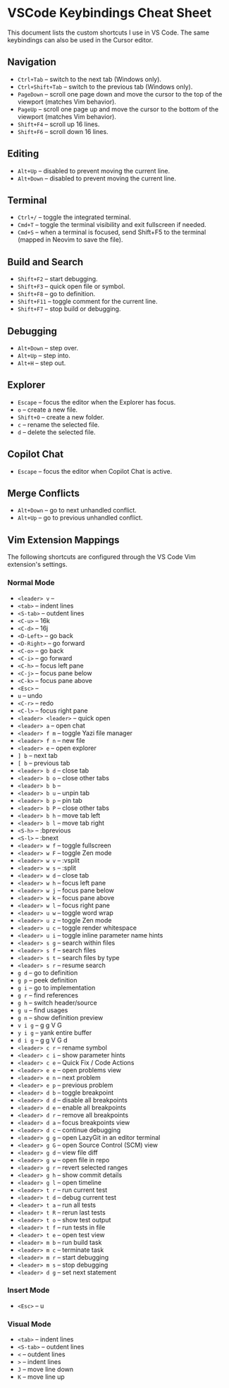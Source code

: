 # VSCode Keybindings Cheat Sheet

This document lists the custom shortcuts I use in VS Code. The same keybindings can also be used in the Cursor editor.

## Navigation
- `Ctrl+Tab` – switch to the next tab (Windows only).
- `Ctrl+Shift+Tab` – switch to the previous tab (Windows only).
- `PageDown` – scroll one page down and move the cursor to the top of the viewport (matches Vim behavior).
- `PageUp` – scroll one page up and move the cursor to the bottom of the viewport (matches Vim behavior).
- `Shift+F4` – scroll up 16 lines.
- `Shift+F6` – scroll down 16 lines.

## Editing
- `Alt+Up` – disabled to prevent moving the current line.
- `Alt+Down` – disabled to prevent moving the current line.

## Terminal
- `Ctrl+/` – toggle the integrated terminal.
- `Cmd+T` – toggle the terminal visibility and exit fullscreen if needed.
- `Cmd+S` – when a terminal is focused, send Shift+F5 to the terminal (mapped in Neovim to save the file).

## Build and Search
- `Shift+F2` – start debugging.
- `Shift+F3` – quick open file or symbol.
- `Shift+F8` – go to definition.
- `Shift+F11` – toggle comment for the current line.
- `Shift+F7` – stop build or debugging.

## Debugging
- `Alt+Down` – step over.
- `Alt+Up` – step into.
- `Alt+H` – step out.

## Explorer
- `Escape` – focus the editor when the Explorer has focus.
- `o` – create a new file.
- `Shift+O` – create a new folder.
- `c` – rename the selected file.
- `d` – delete the selected file.

## Copilot Chat
- `Escape` – focus the editor when Copilot Chat is active.

## Merge Conflicts
- `Alt+Down` – go to next unhandled conflict.
- `Alt+Up` – go to previous unhandled conflict.


## Vim Extension Mappings

The following shortcuts are configured through the VS Code Vim extension's settings.

### Normal Mode
- `<leader> v` – <C-v>
- `<tab>` – indent lines
- `<S-tab>` – outdent lines
- `<C-u>` – 16k
- `<C-d>` – 16j
- `<D-Left>` – go back
- `<D-Right>` – go forward
- `<C-o>` – go back
- `<C-i>` – go forward
- `<C-h>` – focus left pane
- `<C-j>` – focus pane below
- `<C-k>` – focus pane above
- `<Esc>` – <Esc>
- `u` – undo
- `<C-r>` – redo
- `<C-l>` – focus right pane
- `<leader> <leader>` – quick open
- `<leader> a` – open chat
- `<leader> f m` – toggle Yazi file manager
- `<leader> f n` – new file
- `<leader> e` – open explorer
- `] b` – next tab
- `[ b` – previous tab
- `<leader> b d` – close tab
- `<leader> b o` – close other tabs
- `<leader> b b` – <C-6>
- `<leader> b u` – unpin tab
- `<leader> b p` – pin tab
- `<leader> b P` – close other tabs
- `<leader> b h` – move tab left
- `<leader> b l` – move tab right
- `<S-h>` – :bprevious
- `<S-l>` – :bnext
- `<leader> w f` – toggle fullscreen
- `<leader> w F` – toggle Zen mode
- `<leader> w v` – :vsplit
- `<leader> w s` – :split
- `<leader> w d` – close tab
- `<leader> w h` – focus left pane
- `<leader> w j` – focus pane below
- `<leader> w k` – focus pane above
- `<leader> w l` – focus right pane
- `<leader> u w` – toggle word wrap
- `<leader> u z` – toggle Zen mode
- `<leader> u c` – toggle render whitespace
- `<leader> u i` – toggle inline parameter name hints
- `<leader> s g` – search within files
- `<leader> s f` – search files
- `<leader> s t` – search files by type
- `<leader> s r` – resume search
- `g d` – go to definition
- `g p` – peek definition
- `g i` – go to implementation
- `g r` – find references
- `g h` – switch header/source
- `g u` – find usages
- `g n` – show definition preview
- `v i g` – g g V G
- `y i g` – yank entire buffer
- `d i g` – g g V G d
- `<leader> c r` – rename symbol
- `<leader> c i` – show parameter hints
- `<leader> c e` – Quick Fix / Code Actions
- `<leader> e e` – open problems view
- `<leader> e n` – next problem
- `<leader> e p` – previous problem
- `<leader> d b` – toggle breakpoint
- `<leader> d d` – disable all breakpoints
- `<leader> d e` – enable all breakpoints
- `<leader> d r` – remove all breakpoints
- `<leader> d a` – focus breakpoints view
- `<leader> d c` – continue debugging
- `<leader> g g` – open LazyGit in an editor terminal
- `<leader> g G` – open Source Control (SCM) view
- `<leader> g d` – view file diff
- `<leader> g w` – open file in repo
- `<leader> g r` – revert selected ranges
- `<leader> g h` – show commit details
- `<leader> g l` – open timeline
- `<leader> t r` – run current test
- `<leader> t d` – debug current test
- `<leader> t a` – run all tests
- `<leader> t R` – rerun last tests
- `<leader> t o` – show test output
- `<leader> t f` – run tests in file
- `<leader> t e` – open test view
- `<leader> m b` – run build task
- `<leader> m c` – terminate task
- `<leader> m r` – start debugging
- `<leader> m s` – stop debugging
- `<leader> d g` – set next statement
### Insert Mode

- `<Esc>` – <Esc> <C-g>u

### Visual Mode
- `<tab>` – indent lines
- `<S-tab>` – outdent lines
- `<` – outdent lines
- `>` – indent lines
- `J` – move line down
- `K` – move line up
